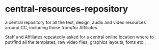 # central-resources-repository
a central repository for all the text, design, audio and video resources around CC, including those from/for Affiliates

Staff and Affiliates repeatedly asked for a central online location where to put/find all the templates, raw video files, graphics layouts, fonts etc..
